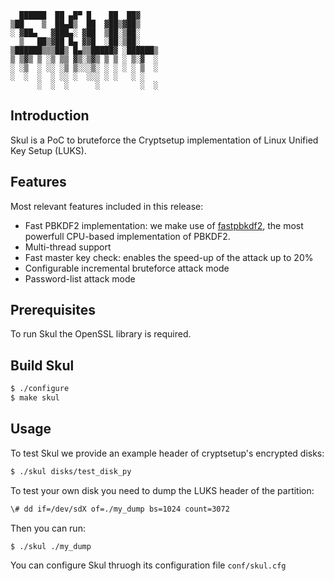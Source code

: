       ██████  ██ ▄█▀ █    ██  ██▓    
    ▒██    ▒  ██▄█▒  ██  ▓██▒▓██▒    
    ░ ▓██▄   ▓███▄░ ▓██  ▒██░▒██░    
      ▒   ██▒▓██ █▄ ▓▓█  ░██░▒██░    
    ▒██████▒▒▒██▒ █▄▒▒█████▓ ░██████▒
    ▒ ▒▓▒ ▒ ░▒ ▒▒ ▓▒░▒▓▒ ▒ ▒ ░ ▒░▓  ░
    ░ ░▒  ░ ░░ ░▒ ▒░░░▒░ ░ ░ ░ ░ ▒  ░
    ░  ░  ░  ░ ░░ ░  ░░░ ░ ░   ░ ░   
          ░  ░  ░      ░         ░  ░
          
## Introduction
Skul is a PoC to bruteforce the Cryptsetup implementation of Linux Unified Key Setup (LUKS).

## Features
Most relevant features included in this release:

* Fast PBKDF2 implementation: we make use of [fastpbkdf2](https://github.com/ctz/fastpbkdf2), the most powerfull CPU-based implementation of PBKDF2. 
* Multi-thread support
* Fast master key check: enables the speed-up of the attack up to 20%
* Configurable incremental bruteforce attack mode
* Password-list attack mode

## Prerequisites
To run Skul the OpenSSL library is required.

## Build Skul
```bash
$ ./configure 
$ make skul 
```

## Usage
To test Skul we provide an example header of cryptsetup's encrypted disks:
```bash
$ ./skul disks/test_disk_py 
```
To test your own disk you need to dump the LUKS header of the partition:
```bash
\# dd if=/dev/sdX of=./my_dump bs=1024 count=3072
```
Then you can run:
```bash
$ ./skul ./my_dump
```

You can configure Skul thruogh its configuration file `conf/skul.cfg`
